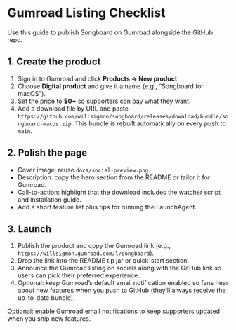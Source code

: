 # Gumroad Listing Checklist

Use this guide to publish Songboard on Gumroad alongside the GitHub repo.

## 1. Create the product
1. Sign in to Gumroad and click **Products → New product**.
2. Choose **Digital product** and give it a name (e.g., “Songboard for macOS”).
3. Set the price to **$0+** so supporters can pay what they want.
4. Add a download file by URL and paste `https://github.com/willsigmon/songboard/releases/download/bundle/songboard-macos.zip`. This bundle is rebuilt automatically on every push to `main`.

## 2. Polish the page
- Cover image: reuse `docs/social-preview.png`.
- Description: copy the hero section from the README or tailor it for Gumroad.
- Call-to-action: highlight that the download includes the watcher script and installation guide.
- Add a short feature list plus tips for running the LaunchAgent.

## 3. Launch
1. Publish the product and copy the Gumroad link (e.g., `https://willsigmon.gumroad.com/l/songboard`).
2. Drop the link into the README tip jar or quick-start section.
3. Announce the Gumroad listing on socials along with the GitHub link so users can pick their preferred experience.
4. Optional: keep Gumroad’s default email notification enabled so fans hear about new features when you push to GitHub (they’ll always receive the up-to-date bundle).

Optional: enable Gumroad email notifications to keep supporters updated when you ship new features.
